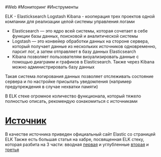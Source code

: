 #Web #Мониторинг #Инструменты 

ELK - Elasticksearch Logstash Kibana -  кооперация трех проектов одной компании для реализации целой системы управления логами

 - Elasticsearch — это ядро всей системы, которая сочетает в себе функции базы данных, поисковой и аналитической системы
 - Logstash — это конвейер обработки данных на стороне сервера, который получает данные из нескольких источников одновременно, парсит лог, а затем отправляет в базу данных Elasticsearch
 - Kibana позволяет пользователям визуализировать данные с помощью диаграмм и графиков в Elasticsearch. Также через Kibana можно администрировать базу данных

Такая система логирования данных позволяет отслеживать состояние сервера и по настройке присылать уведомления (например предупреждения в случае нехватки памяти)

В ELK стеке огромное количество функционала, который тяжело полностью описать, рекомендую ознакомиться с источниками
# [Источник](https://www.elastic.co/elastic-stack)
В качестве источника приведен официальный сайт Elastic со страницей ELK
Также есть большая статья на хабре, посвященная ELK стеку, которая разбита на 3 части: вводная [первая](https://habr.com/ru/companies/tssolution/articles/480570/) и углубленные  [вторая](https://habr.com/ru/companies/tssolution/articles/481960/) и [третья](https://habr.com/ru/companies/tssolution/articles/482054/)